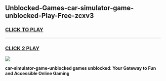 
## Unblocked-Games-car-simulator-game-unblocked-Play-Free-zcxv3
<h3>
<a href="https://premium76.site?title=car-simulator-game-unblocked&ref=23A">CLICK TO PLAY</a></h3>
<hr>

<h3>
<a href="https://premium76.site?title=car-simulator-game-unblocked&ref=23A">CLICK 2 PLAY</a>
  
</h3>

<a href="https://premium76.site?title=car-simulator-game-unblocked&ref=23A"><img src="https://clearcache.store/games.png"></a>


**car-simulator-game-unblocked games unblocked: Your Gateway to Fun and Accessible Online Gaming**
